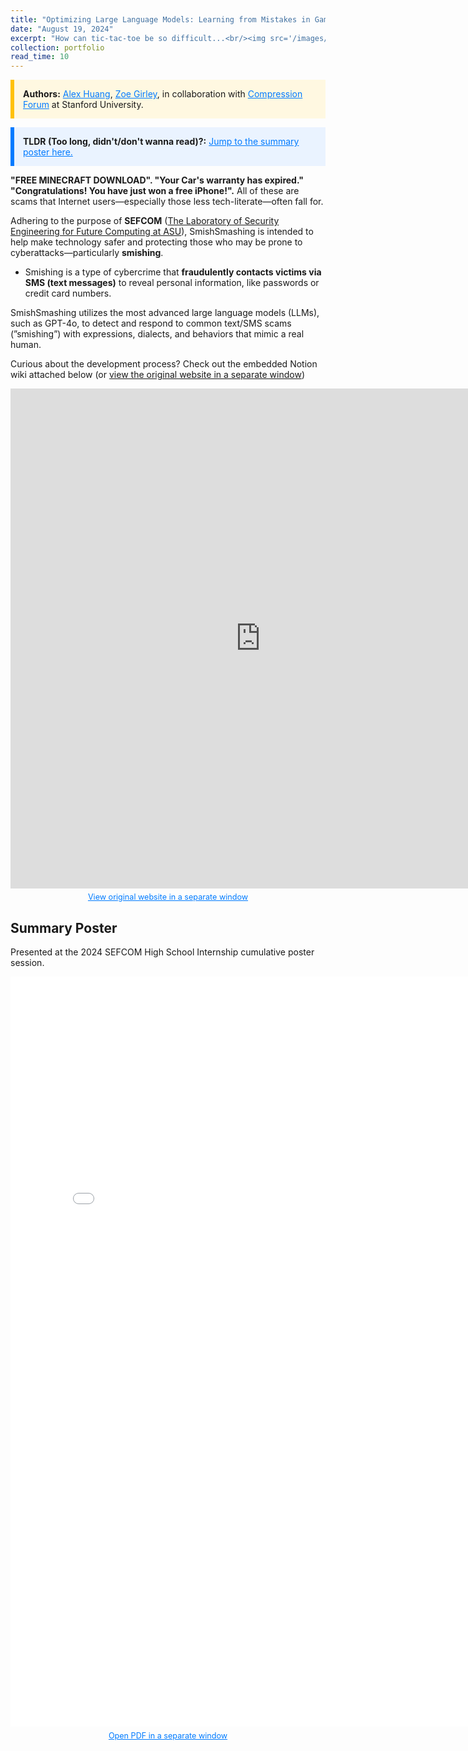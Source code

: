 ```yaml
---
title: "Optimizing Large Language Models: Learning from Mistakes in Gameplay"
date: "August 19, 2024"
excerpt: "How can tic-tac-toe be so difficult...<br/><img src='/images/portfolio/shtem/logo.png' width='350px' style='border-radius: 14px;'>"
collection: portfolio
read_time: 10
---
```


<div style="border-left: 6px solid #FFC107; background-color: #FFF8E1; padding: 1em; margin: 1em 0;">
  <strong>Authors:</strong> 
  <a href="https://alexhuang1029.github.io" style="color: #007BFF; text-decoration: underline;">Alex Huang</a>, 
  <a href="https://www.linkedin.com/in/zoe-girley-806a1a303/" style="color: #007BFF; text-decoration: underline;">Zoe Girley</a>, in collaboration with 
  <a href="https://compression.stanford.edu/" style="color: #007BFF; text-decoration: underline;">Compression Forum</a> at Stanford University.
</div>

<div style="border-left: 6px solid #007BFF; background-color: #EAF3FF; padding: 1em; margin: 1em 0;">
  <strong>TLDR (Too long, didn't/don't wanna read)?:</strong> 
  <a href="#poster" style="color: #007BFF; text-decoration: underline;">
    Jump to the summary poster here.
  </a>
</div>


__"FREE MINECRAFT DOWNLOAD". "Your Car's warranty has expired." "Congratulations! You have just won a free iPhone!".__ All of these are scams that Internet users—especially those less tech-literate—often fall for.

Adhering to the purpose of __SEFCOM__ ([The Laboratory of Security Engineering for Future Computing at ASU](https://sefcom.asu.edu/)), SmishSmashing is intended to help make technology safer and protecting those who may be prone to cyberattacks—particularly __smishing__.
* Smishing is a type of cybercrime that __fraudulently contacts victims via SMS (text messages)__ to reveal personal information, like passwords or credit card numbers.

SmishSmashing utilizes the most advanced large language models (LLMs), such as GPT-4o, to detect and respond to common text/SMS scams (”smishing”) with expressions, dialects, and behaviors that mimic a real human.

Curious about the development process? Check out the embedded Notion wiki attached below (or [view the original website in a separate window](https://alexhuang1029.notion.site/3ab5c28d18d84a8782ab54dc1740a5ab))

<iframe src="https://alexhuang1029.notion.site/ebd/3ab5c28d18d84a8782ab54dc1740a5ab?v=4de03a8a358f4ed984a3c1b98d4c5bfe" width="800" height="800" frameborder="0" allowfullscreen></iframe>
<p style="font-size: 0.9em; color: #555; text-align: center; margin-top: 0.5em;">
  <a href="https://alexhuang1029.notion.site/ebd/3ab5c28d18d84a8782ab54dc1740a5ab?v=4de03a8a358f4ed984a3c1b98d4c5bfe" 
     target="_blank" 
     style="color: #007BFF; text-decoration: underline;">
    View original website in a separate window
  </a>
</p>

<h2 id="poster">Summary Poster</h2>
<p>Presented at the 2024 SEFCOM High School Internship cumulative poster session.</p>
<iframe width="800" height="1200" src="/images/portfolio/smishsmashing/poster.pdf" frameborder="0" ></iframe>
<p style="font-size: 0.9em; color: #555; text-align: center; margin-top: 0.5em;">
  <a href="/images/portfolio/smishsmashing/poster.pdf" 
     target="_blank" 
     style="color: #007BFF; text-decoration: underline;">
    Open PDF in a separate window
  </a>
</p>